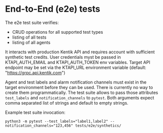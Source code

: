 # End-to-End (e2e) tests

The e2e test suite verifies:
- CRUD operations for all supported test types
- listing of all tests
- listing of all agents

It interacts with production Kentik API and requires account with sufficient synthetic test
credits. User credentials myst be passed in KTAPI_AUTH_EMAIL and KTAPI_AUTH_TOKEN env variables.
Target API endpoint may be set  via the KTAPI_URL environment variable (default: "https://grpc.api.kentik.com")

Agent and test labels and alarm notification channels must exist in the target
environment before they can be used. There is currently no way to create them programmatically.
The test suite allows to pass those attributes `test_labels` and `notification_channels` to `pytest`.
Both arguments expect comma separated list of strings and default to empty strings.

Example test suite invocation:
```shell
python3 -m pytest --test_labels="label1,label2" --notification_channels="123,456" tests/e2e/synthetics/
```
